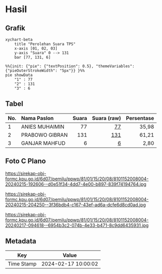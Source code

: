 # Hasil

## Grafik

```mermaid
xychart-beta
    title "Perolehan Suara TPS"
    x-axis [01, 02, 03]
    y-axis "Suara" 0 --> 131
    bar [77, 131, 6]
```

```mermaid
%%{init: {"pie": {"textPosition": 0.5}, "themeVariables": {"pieOuterStrokeWidth": "5px"}} }%%
pie showData
    "1" : 77
    "2" : 131
    "3" : 6
```

## Tabel

| No. | Nama Paslon    | Suara | Suara (raw) | Persentase |
|:--- |:-------------- | -----:| -----------:| ----------:|
| 1   | ANIES MUHAIMIN | 77    | [77][p-1]   | 35,98      |
| 2   | PRABOWO GIBRAN | 131   | [131][p-2]  | 61,21      |
| 3   | GANJAR MAHFUD  | 6     | [6][p-3]    | 2,80       |


[p-1]: https://github.com/gigit-pemilu/pemilu-2024-81-maluku/blob/main/pilpres/hitung-suara/sub/81-maluku/sub/01-maluku-tengah/sub/15-leihitu/sub/2008-negeri-lima/sub/004-tps/sub/paslon-1.txt
[p-2]: https://github.com/gigit-pemilu/pemilu-2024-81-maluku/blob/main/pilpres/hitung-suara/sub/81-maluku/sub/01-maluku-tengah/sub/15-leihitu/sub/2008-negeri-lima/sub/004-tps/sub/paslon-2.txt
[p-3]: https://github.com/gigit-pemilu/pemilu-2024-81-maluku/blob/main/pilpres/hitung-suara/sub/81-maluku/sub/01-maluku-tengah/sub/15-leihitu/sub/2008-negeri-lima/sub/004-tps/sub/paslon-3.txt

## Foto C Plano

https://sirekap-obj-formc.kpu.go.id/6d07/pemilu/ppwp/81/01/15/20/08/8101152008004-20240215-192606--d0e51f34-4dd7-4e00-b897-839f74194764.jpg

https://sirekap-obj-formc.kpu.go.id/6d07/pemilu/ppwp/81/01/15/20/08/8101152008004-20240215-204250--3f36bdb4-c167-43ef-ad6a-dcfe6d8cd0ad.jpg

https://sirekap-obj-formc.kpu.go.id/6d07/pemilu/ppwp/81/01/15/20/08/8101152008004-20240217-094618--6954b3c2-074b-4e33-b471-8c9dd6435931.jpg


## Metadata

| Key        | Value               |
| ---------- | ------------------- |
| Time Stamp | 2024-02-17 10:00:02 |



